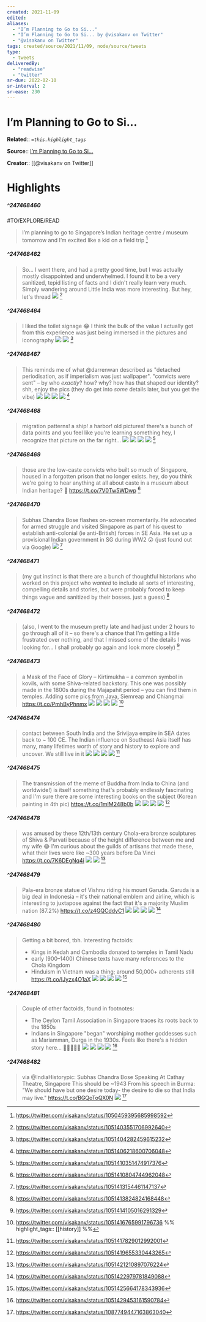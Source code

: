 ```yaml
---
created: 2021-11-09
edited: 
aliases:
  - "I’m Planning to Go to Si..."
  - "I’m Planning to Go to Si... by @visakanv on Twitter"
  - "@visakanv on Twitter"
tags: created/source/2021/11/09, node/source/tweets
type: 
  - tweets
deliveredBy: 
  - "readwise"
  - "twitter"
sr-due: 2022-02-10
sr-interval: 2
sr-ease: 230
---
```

# I’m Planning to Go to Si...

**Related**:: 
*`=this.highlight_tags`*

**Source**:: [I’m Planning to Go to Si...](https://twitter.com/visakanv/status/1050459395685998592)

**Creator**:: [[@visakanv on Twitter]]

# Highlights
##### ^247468460
#TO/EXPLORE/READ  
> I’m planning to go to Singapore’s Indian heritage centre / museum tomorrow and I’m excited like a kid on a field trip 
  [^247468460]

[^247468460]: https://twitter.com/visakanv/status/1050459395685998592

##### ^247468462
  
> So... I went there, and had a pretty good time, but I was actually mostly disappointed and underwhelmed. I found it to be a very sanitized, tepid listing of facts and I didn't really learn very much. Simply wandering around Little India was more interesting. But hey, let's thread 
> ![](https://pbs.twimg.com/media/DpdV5wKUUAINssV.jpg) 
  [^247468462]

[^247468462]: https://twitter.com/visakanv/status/1051403551706992640

##### ^247468464
  
> I liked the toilet signage 😂 I think the bulk of the value I actually got from this experience was just being immersed in the pictures and iconography 
> ![](https://pbs.twimg.com/media/DpdWm3IUUAAsX9K.jpg) 
> ![](https://pbs.twimg.com/media/DpdWnRlUcAAoal9.jpg) 
  [^247468464]

[^247468464]: https://twitter.com/visakanv/status/1051404282459615232

##### ^247468467
  
> This reminds me of what @darrenwan described as "detached periodisation, as if imperialism was just wallpaper".
> "convicts were sent" – by who *exactly*? how? why? how has that shaped our identity? shh, enjoy the pics
> (they do get into *some* details later, but you get the vibe) 
> ![](https://pbs.twimg.com/media/DpdXlKXU0AAAK76.jpg) 
> ![](https://pbs.twimg.com/media/DpdYOWFUwAEpoyA.jpg) 
> ![](https://pbs.twimg.com/media/DpdYPQyUUAAGP-e.jpg) 
> ![](https://pbs.twimg.com/media/DpdYWSeVAAAnDJ3.jpg) 
  [^247468467]

[^247468467]: https://twitter.com/visakanv/status/1051406218600706048

##### ^247468468
  
> migration patterns! a ship! a harbor! old pictures! there's a bunch of data points and you feel like you're learning something
> hey, I recognize that picture on the far right... 
> ![](https://pbs.twimg.com/media/Dpdb0QoVsAASqBB.jpg) 
> ![](https://pbs.twimg.com/media/Dpdb2Z9VAAAXViQ.jpg) 
> ![](https://pbs.twimg.com/media/DpdcFjSUUAA381H.jpg) 
> ![](https://pbs.twimg.com/media/DpdcHjWUYAAC5m6.jpg) 
  [^247468468]

[^247468468]: https://twitter.com/visakanv/status/1051410351474917376

##### ^247468469
  
> those are the low-caste convicts who built so much of Singapore, housed in a forgotten prison that no longer exists. hey, do you think we're going to hear anything at all about caste in a museum about Indian heritage? 🤔 https://t.co/7V0Tw5WDwp 
  [^247468469]

[^247468469]: https://twitter.com/visakanv/status/1051410804744962048

##### ^247468470
  
> Subhas Chandra Bose flashes on-screen momentarily. He advocated for armed struggle and visited Singapore as part of his quest to establish anti-colonial (ie anti-British) forces in SE Asia. He set up a provisional Indian government in SG during WW2 😮 (just found out via Google) 
> ![](https://pbs.twimg.com/media/Dpdc1LdUcAAe52S.jpg) 
  [^247468470]

[^247468470]: https://twitter.com/visakanv/status/1051413154461147137

##### ^247468471
  
> (my gut instinct is that there are a bunch of thoughtful historians who worked on this project who *wanted* to include all sorts of interesting, compelling details and stories, but were probably forced to keep things vague and sanitized by their bosses. just a guess) 
  [^247468471]

[^247468471]: https://twitter.com/visakanv/status/1051413824824168448

##### ^247468472
  
> (also, I went to the museum pretty late and had just under 2 hours to go through all of it – so there's a chance that I'm getting a little frustrated over nothing, and that I missed some of the details I was looking for... I shall probably go again and look more closely) 
  [^247468472]

[^247468472]: https://twitter.com/visakanv/status/1051414105016291329

##### ^247468473
  
> a Mask of the Face of Glory – Kirtimukha – a common symbol in kovils, with some Shiva-related backstory. This one was possibly made in the 1800s during the Majapahit period – you can find them in temples. Adding some pics from Java, Siemreap and Chiangmai https://t.co/PmhByPhnmx 
> ![](https://pbs.twimg.com/media/Dpdf0wfU8AEerZX.jpg) 
> ![](https://pbs.twimg.com/media/Dpdh5ecUcAENMPP.jpg) 
> ![](https://pbs.twimg.com/media/Dpdh7XvUUAEjPo1.jpg) 
> ![](https://pbs.twimg.com/media/Dpdh8FdU8AA_3cP.jpg) 
  [^247468473]

[^247468473]: https://twitter.com/visakanv/status/1051416765991796736
%%
highlight_tags:: [[history]]
%%
##### ^247468474
  
> contact between South India and the Srivijaya empire in SEA dates back to ~ 100 CE. The Indian influence on Southeast Asia itself has many, many lifetimes worth of story and history to explore and uncover. We still live in it 
> ![](https://pbs.twimg.com/media/DpdiYPBU4AA3iib.jpg) 
> ![](https://pbs.twimg.com/media/DpdiZsKUUAEwUcs.jpg) 
> ![](https://pbs.twimg.com/media/DpdiaNuUYAAp1dp.jpg) 
> ![](https://pbs.twimg.com/media/Dpdi7TKVAAENYkL.jpg) 
  [^247468474]

[^247468474]: https://twitter.com/visakanv/status/1051417829012992001

##### ^247468475
  
> The transmission of the meme of Buddha from India to China (and worldwide!) is itself something that's probably endlessly fascinating and I'm sure there are some interesting books on the subject (Korean painting in 4th pic) https://t.co/1mlM248b0b 
> ![](https://pbs.twimg.com/media/DpdjTDQU8AA5ga0.jpg) 
> ![](https://pbs.twimg.com/media/DpdjbEdVAAAVwK_.jpg) 
> ![](https://pbs.twimg.com/media/DpdjjSQU0AApJ48.png) 
> ![](https://pbs.twimg.com/media/DpdkhkTUcAEJRcG.jpg) 
  [^247468475]

[^247468475]: https://twitter.com/visakanv/status/1051419655330443265

##### ^247468478
  
> was amused by these 12th/13th century Chola-era bronze sculptures of Shiva & Parvati because of the height difference between me and my wife 😂 I'm curious about the guilds of artisans that made these, what their lives were like ~300 years before Da Vinci https://t.co/7K6DEgNq4i 
> ![](https://pbs.twimg.com/media/DpdlKDeUcAYHn_y.jpg) 
> ![](https://pbs.twimg.com/media/DpdlWmoUYAAew4w.jpg) 
  [^247468478]

[^247468478]: https://twitter.com/visakanv/status/1051421210897076224

##### ^247468479
  
> Pala-era bronze statue of Vishnu riding his mount Garuda. Garuda is a big deal in Indonesia – it's their national emblem and airline, which is interesting to juxtapose against the fact that it's a majority Muslim nation (87.2%) https://t.co/z4GQCddyC1 
> ![](https://pbs.twimg.com/media/DpdmVY0UcAI14QX.jpg) 
> ![](https://pbs.twimg.com/media/DpdmlxzVsAAClrf.jpg) 
> ![](https://pbs.twimg.com/media/Dpdm5lOUwAAcY7o.png) 
> ![](https://pbs.twimg.com/media/DpdnZYwU0AAGmGu.jpg) 
  [^247468479]

[^247468479]: https://twitter.com/visakanv/status/1051422979781849088

##### ^247468480
  
> Getting a bit bored, tbh. Interesting factoids:
> - Kings in Kedah and Cambodia donated to temples in Tamil Nadu
> - early (900–1400) Chinese texts have many references to the Chola Kingdom
> - Hinduism in Vietnam was a thing; around 50,000+ adherents still 
> https://t.co/IJyzx4O1aX 
> ![](https://pbs.twimg.com/media/DpdoSGSUcAAh_1-.jpg) 
> ![](https://pbs.twimg.com/media/DpdopHSUYAAtya9.jpg) 
> ![](https://pbs.twimg.com/media/DpdqCzKUYAEoTl6.jpg) 
> ![](https://pbs.twimg.com/media/DpdqDW4U0AEWfgu.jpg) 
  [^247468480]

[^247468480]: https://twitter.com/visakanv/status/1051425664178343936

##### ^247468481
  
> Couple of other factoids, found in footnotes:
> - The Ceylon Tamil Association in Singapore traces its roots back to the 1850s
> - Indians in Singapore "began" worshiping mother goddesses such as Mariamman, Durga in the 1930s. Feels like there's a hidden story here... 🤔🤔🤔🤔🤔 
> ![](https://pbs.twimg.com/media/Dpdr8l2UwAE3-np.jpg) 
> ![](https://pbs.twimg.com/media/Dpds49bUUAAIHal.jpg) 
> ![](https://pbs.twimg.com/media/Dpds7kgV4AA5isJ.jpg) 
> ![](https://pbs.twimg.com/media/DpdtW5nVsAIuF3v.jpg) 
  [^247468481]

[^247468481]: https://twitter.com/visakanv/status/1051429453161590784

##### ^247468482
  
> via @IndiaHistorypic: 
> Subhas Chandra Bose Speaking At Cathay Theatre, Singapore 
> This should be ~1943
> From his speech in Burma: "We should have but one desire today- the desire to die so that India may live." 
> https://t.co/BGQoToQX0N 
> ![](https://pbs.twimg.com/media/Dxh1A5mUUAAis8V.jpg) 
  [^247468482]

[^247468482]: https://twitter.com/visakanv/status/1087749447163863040


